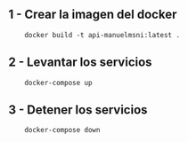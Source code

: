 ## 1 - Crear la imagen del docker
        docker build -t api-manuelmsni:latest .
## 2 - Levantar los servicios
        docker-compose up
## 3 - Detener los servicios
        docker-compose down